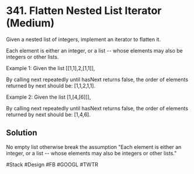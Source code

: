 # 341. Flatten Nested List Iterator (Medium)

Given a nested list of integers, implement an iterator to flatten it.

Each element is either an integer, or a list -- whose elements may also be integers or other lists.

Example 1:
Given the list [[1,1],2,[1,1]],

By calling next repeatedly until hasNext returns false, the order of elements returned by next should be: [1,1,2,1,1].

Example 2:
Given the list [1,[4,[6]]],

By calling next repeatedly until hasNext returns false, the order of elements returned by next should be: [1,4,6].

## Solution
No empty list otherwise break the assumption "Each element is either an integer, or a list -- whose elements may also be integers or other lists."

#Stack #Design
#FB #GOOGL #TWTR
